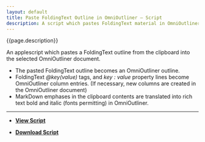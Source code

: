 ```yaml
---
layout: default
title: Paste FoldingText Outline in OmniOutliner – Script
description: A script which pastes FoldingText material in OmniOutliner outlines and columns.
---
```


{{page.description}}

An applescript which pastes a FoldingText outline from the clipboard into the selected OmniOutliner document.

- The pasted FoldingText outline becomes an OmniOutliner outline.
- FoldingText *@key(value)* tags, and *key : value* property lines become OmniOutliner column entries. (If necessary, new columns are created in the OmniOutliner document)
- MarkDown emphases in the clipboard contents are translated into rich text bold and italic (fonts permitting) in OmniOutliner.

***

- [**View Script**](https://github.com/RobTrew/tree-tools/blob/master/FoldingText%20scripts/Import%20Export/PasteFTinOmniOutliner-009.applescript)
 
- [**Download Script**](https://github.com/RobTrew/tree-tools/blob/master/FoldingText%20scripts/Import%20Export/PasteFTinOmniOutliner-009.scpt?raw=true)